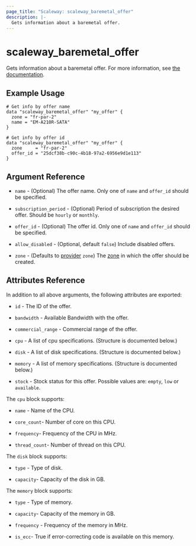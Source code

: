 ```yaml
---
page_title: "Scaleway: scaleway_baremetal_offer"
description: |-
  Gets information about a baremetal offer.
---
```


# scaleway_baremetal_offer

Gets information about a baremetal offer. For more information, see [the documentation](https://developers.scaleway.com/en/products/baremetal/api).

## Example Usage

```hcl
# Get info by offer name
data "scaleway_baremetal_offer" "my_offer" {
  zone = "fr-par-2"
  name = "EM-A210R-SATA"
}

# Get info by offer id
data "scaleway_baremetal_offer" "my_offer" {
  zone     = "fr-par-2"
  offer_id = "25dcf38b-c90c-4b18-97a2-6956e9d1e113"
}
```

## Argument Reference

- `name` - (Optional) The offer name. Only one of `name` and `offer_id` should be specified.

- `subscription_period` - (Optional) Period of subscription the desired offer. Should be `hourly` or `monthly`.

- `offer_id` - (Optional) The offer id. Only one of `name` and `offer_id` should be specified.

- `allow_disabled` - (Optional, default `false`) Include disabled offers.

- `zone` - (Defaults to [provider](../index.md#zone) `zone`) The [zone](../guides/regions_and_zones.md#zones) in which the offer should be created.

## Attributes Reference

In addition to all above arguments, the following attributes are exported:

- `id` - The ID of the offer.

- `bandwidth` - Available Bandwidth with the offer.

- `commercial_range` - Commercial range of the offer.

- `cpu` - A list of cpu specifications. (Structure is documented below.)

- `disk` - A list of disk specifications. (Structure is documented below.)

- `memory` - A list of memory specifications. (Structure is documented below.)

- `stock` - Stock status for this offer. Possible values are: `empty`, `low` or `available`.

The `cpu` block supports:

- `name` - Name of the CPU.

- `core_count`- Number of core on this CPU.

- `frequency`- Frequency of the CPU in MHz.

- `thread_count`- Number of thread on this CPU.

The `disk` block supports:

- `type` - Type of disk.

- `capacity`- Capacity of the disk in GB.

The `memory` block supports:

- `type` - Type of memory.

- `capacity`- Capacity of the memory in GB.

- `frequency` - Frequency of the memory in MHz.

- `is_ecc`- True if error-correcting code is available on this memory.
